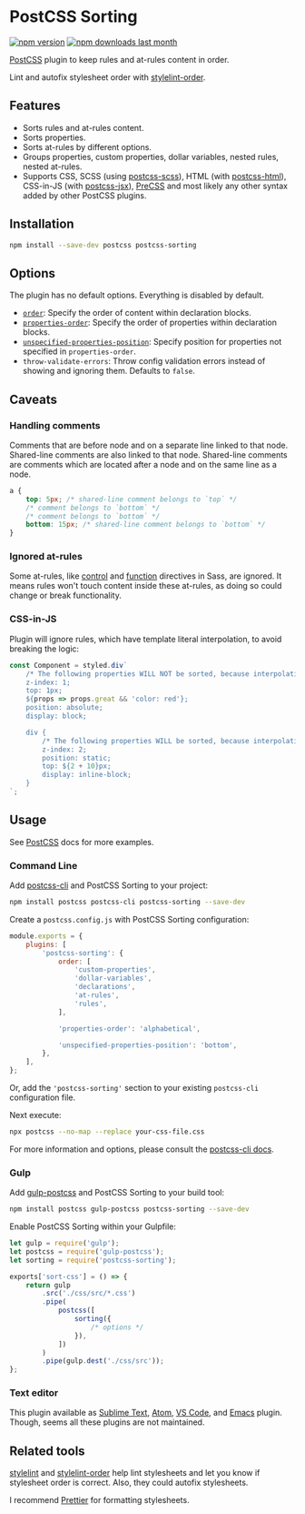 # PostCSS Sorting

[![npm version][npm-version-img]][npm] [![npm downloads last month][npm-downloads-img]][npm]

[PostCSS] plugin to keep rules and at-rules content in order.

Lint and autofix stylesheet order with [stylelint-order].

## Features

* Sorts rules and at-rules content.
* Sorts properties.
* Sorts at-rules by different options.
* Groups properties, custom properties, dollar variables, nested rules, nested at-rules.
* Supports CSS, SCSS (using [postcss-scss]), HTML (with [postcss-html]), CSS-in-JS (with [postcss-jsx]), [PreCSS] and most likely any other syntax added by other PostCSS plugins.

## Installation

```bash
npm install --save-dev postcss postcss-sorting
```

## Options

The plugin has no default options. Everything is disabled by default.

- [`order`](./lib/order/README.md): Specify the order of content within declaration blocks.
- [`properties-order`](./lib/properties-order/README.md): Specify the order of properties within declaration blocks.
- [`unspecified-properties-position`](./lib/properties-order/unspecified-properties-position.md): Specify position for properties not specified in `properties-order`.
- `throw-validate-errors`: Throw config validation errors instead of showing and ignoring them. Defaults to `false`.

## Caveats

### Handling comments

Comments that are before node and on a separate line linked to that node. Shared-line comments are also linked to that node. Shared-line comments are comments which are located after a node and on the same line as a node.

```css
a {
	top: 5px; /* shared-line comment belongs to `top` */
	/* comment belongs to `bottom` */
	/* comment belongs to `bottom` */
	bottom: 15px; /* shared-line comment belongs to `bottom` */
}
```

### Ignored at-rules

Some at-rules, like [control](https://sass-lang.com/documentation/file.SASS_REFERENCE.html#control_directives__expressions) and [function](https://sass-lang.com/documentation/file.SASS_REFERENCE.html#function_directives) directives in Sass, are ignored. It means rules won't touch content inside these at-rules, as doing so could change or break functionality.

### CSS-in-JS

Plugin will ignore rules, which have template literal interpolation, to avoid breaking the logic:

```js
const Component = styled.div`
	/* The following properties WILL NOT be sorted, because interpolation is on properties level */
	z-index: 1;
	top: 1px;
	${props => props.great && 'color: red'};
	position: absolute;
	display: block;

	div {
		/* The following properties WILL be sorted, because interpolation for property value only */
		z-index: 2;
		position: static;
		top: ${2 + 10}px;
		display: inline-block;
	}
`;
```

## Usage

See [PostCSS] docs for more examples.

### Command Line

Add [postcss-cli](https://github.com/postcss/postcss-cli) and PostCSS Sorting to your project:

```bash
npm install postcss postcss-cli postcss-sorting --save-dev
```

Create a `postcss.config.js` with PostCSS Sorting configuration:

```js
module.exports = {
	plugins: [
		'postcss-sorting': {
			order: [
				'custom-properties',
				'dollar-variables',
				'declarations',
				'at-rules',
				'rules',
			],

			'properties-order': 'alphabetical',

			'unspecified-properties-position': 'bottom',
		},
	],
};
```

Or, add the `'postcss-sorting'` section to your existing `postcss-cli` configuration file.

Next execute:

```bash
npx postcss --no-map --replace your-css-file.css
```

For more information and options, please consult the [postcss-cli docs](https://github.com/postcss/postcss-cli).

### Gulp

Add [gulp-postcss] and PostCSS Sorting to your build tool:

```bash
npm install postcss gulp-postcss postcss-sorting --save-dev
```

Enable PostCSS Sorting within your Gulpfile:

```js
let gulp = require('gulp');
let postcss = require('gulp-postcss');
let sorting = require('postcss-sorting');

exports['sort-css'] = () => {
	return gulp
		.src('./css/src/*.css')
		.pipe(
			postcss([
				sorting({
					/* options */
				}),
			])
		)
		.pipe(gulp.dest('./css/src'));
};
```

### Text editor

This plugin available as [Sublime Text], [Atom], [VS Code], and [Emacs] plugin. Though, seems all these plugins are not maintained.

## Related tools

[stylelint] and [stylelint-order] help lint stylesheets and let you know if stylesheet order is correct. Also, they could autofix stylesheets.

I recommend [Prettier] for formatting stylesheets.

[npm-version-img]: https://img.shields.io/npm/v/postcss-sorting.svg
[npm-downloads-img]: https://img.shields.io/npm/dm/postcss-sorting.svg
[npm]: https://www.npmjs.com/package/postcss-sorting

[PostCSS]: https://github.com/postcss/postcss
[Sublime Text]: https://github.com/hudochenkov/sublime-postcss-sorting
[Atom]: https://github.com/lysyi3m/atom-postcss-sorting
[VS Code]: https://github.com/mrmlnc/vscode-postcss-sorting
[Emacs]: https://github.com/P233/postcss-sorting.el

[gulp-postcss]: https://github.com/postcss/gulp-postcss
[PreCSS]: https://github.com/jonathantneal/precss
[postcss-scss]: https://github.com/postcss/postcss-scss
[postcss-html]: https://github.com/gucong3000/postcss-html
[postcss-jsx]: https://github.com/gucong3000/postcss-jsx
[Prettier]: https://prettier.io/
[stylelint]: https://stylelint.io/
[stylelint-order]: https://github.com/hudochenkov/stylelint-order
